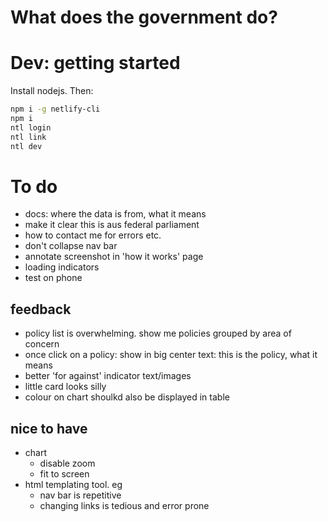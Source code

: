 # What does the government do?

# Dev: getting started
Install nodejs. Then:

```sh
npm i -g netlify-cli
npm i
ntl login
ntl link
ntl dev
```

# To do
- docs: where the data is from, what it means
- make it clear this is aus federal parliament
- how to contact me for errors etc.
- don't collapse nav bar
- annotate screenshot in 'how it works' page
- loading indicators
- test on phone
## feedback
- policy list is overwhelming. show me policies grouped by area of concern
- once click on a policy: show in big center text: this is the policy, what it means
- better 'for against' indicator text/images
- little card looks silly
- colour on chart shoulkd also be displayed in table
## nice to have
- chart
  - disable zoom
  - fit to screen
- html templating tool. eg
  - nav bar is repetitive
  - changing links is tedious and error prone
